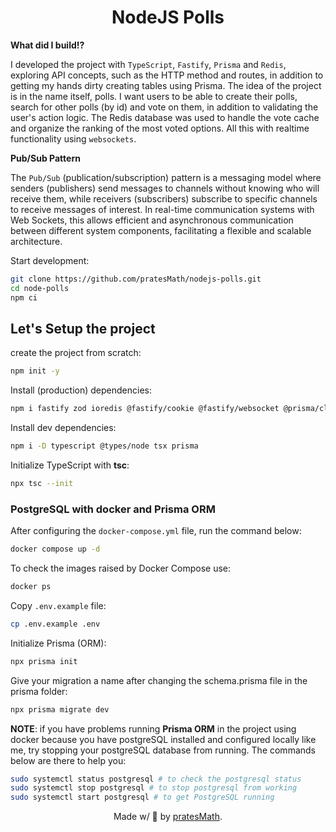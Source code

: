 <h1 align="center">NodeJS Polls</h1>

<p><b>What did I build!?</b></p>
 
I developed the project with `TypeScript`, `Fastify`, `Prisma` and `Redis`, exploring API concepts, such as the HTTP method and routes, in addition to getting my hands dirty creating tables using Prisma. The idea of ​​the project is in the name itself, polls. I want users to be able to create their polls, search for other polls (by id) and vote on them, in addition to validating the user's action logic. The Redis database was used to handle the vote cache and organize the ranking of the most voted options. All this with realtime functionality using `websockets`.

<p><b>Pub/Sub Pattern</b></p>

The `Pub/Sub` (publication/subscription) pattern is a messaging model where senders (publishers) send messages to channels without knowing who will receive them, while receivers (subscribers) subscribe to specific channels to receive messages of interest. In real-time communication systems with Web Sockets, this allows efficient and asynchronous communication between different system components, facilitating a flexible and scalable architecture.

Start development:

```sh
git clone https://github.com/pratesMath/nodejs-polls.git
cd node-polls
npm ci
```

<h2>Let's Setup the project</h2>

create the project from scratch:

```sh
npm init -y
```

<p>Install (production) dependencies: </p>

```sh
npm i fastify zod ioredis @fastify/cookie @fastify/websocket @prisma/client
```

<p>Install dev dependencies: </p>

```sh
npm i -D typescript @types/node tsx prisma
```

<p>Initialize TypeScript with <b>tsc</b>: </p>

```sh
npx tsc --init
```

<h3>PostgreSQL with docker and Prisma ORM</h3>

After configuring the `docker-compose.yml` file, run the command below:

```sh
docker compose up -d
```

To check the images raised by Docker Compose use:

```sh
docker ps
```

Copy `.env.example` file:

```sh
cp .env.example .env
```

<p>Initialize Prisma (ORM): </p>

```sh
npx prisma init
```

Give your migration a name after changing the schema.prisma file in the prisma folder:

```sh
npx prisma migrate dev
```

<p><b>NOTE</b>: if you have problems running <b>Prisma ORM</b> in the project using docker because you have postgreSQL installed and configured locally like me, try stopping your postgreSQL database from running. The commands below are there to help you: </p>

```sh
sudo systemctl status postgresql # to check the postgresql status
sudo systemctl stop postgresql # to stop postgresql from working
sudo systemctl start postgresql # to get PostgreSQL running
```

<div align="center">
  <p>Made w/ 💙 by <a href="https://github.com/pratesMath">pratesMath</a>.</p>
</div>

